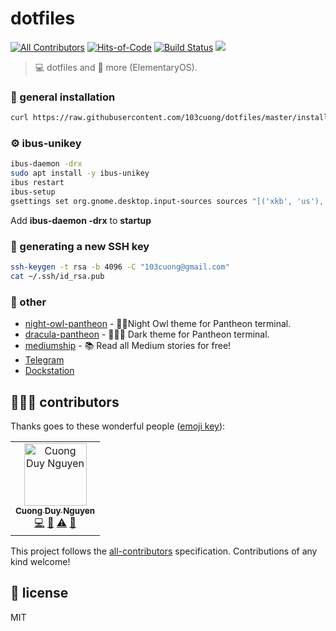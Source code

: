 # dotfiles

[![All Contributors](https://img.shields.io/badge/all_contributors-1-orange.svg)](#contributors)
[![Hits-of-Code](https://hitsofcode.com/github/103cuong/dotfiles)](https://hitsofcode.com/view/github/103cuong/dotfiles)
[![Build Status](https://travis-ci.org/103cuong/dotfiles.svg?branch=master)](https://travis-ci.org/103cuong/dotfiles)
[![](https://img.shields.io/github/license/103cuong/dotfiles.svg)](https://github.com/103cuong/dotfiles/blob/master/LICENSE.md)

> 💻 dotfiles and 🚀 more (ElementaryOS).

### 🧰 general installation

```sh
curl https://raw.githubusercontent.com/103cuong/dotfiles/master/install --output install && ./install
```

### ⚙️ ibus-unikey

```sh
ibus-daemon -drx
sudo apt install -y ibus-unikey
ibus restart
ibus-setup
gsettings set org.gnome.desktop.input-sources sources "[('xkb', 'us'), ('ibus', 'Unikey')]"
```

Add **ibus-daemon -drx** to **startup**

### 🔑 generating a new SSH key

```sh
ssh-keygen -t rsa -b 4096 -C "103cuong@gmail.com"
cat ~/.ssh/id_rsa.pub
```

### 💅 other

- [night-owl-pantheon](https://github.com/103cuong/night-owl-pantheon) - 🌌🦉Night Owl theme for Pantheon terminal.
- [dracula-pantheon](https://github.com/103cuong/dracula-pantheon) - 🧛🏻‍♂️ Dark theme for Pantheon terminal.
- [mediumship](https://github.com/swapagarwal/mediumship) - 📚 Read all Medium stories for free!
- [Telegram](https://desktop.telegram.org/)
- [Dockstation](https://dockstation.io/)

## 🧑🏻‍💻 contributors

Thanks goes to these wonderful people ([emoji key](https://allcontributors.org/docs/en/emoji-key)):

<!-- ALL-CONTRIBUTORS-LIST:START - Do not remove or modify this section -->
<!-- prettier-ignore -->
<table><tr><td align="center"><a href="http://103cuong.me"><img src="https://avatars0.githubusercontent.com/u/34389409?v=4" width="100px;" alt="Cuong Duy Nguyen"/><br /><sub><b>Cuong Duy Nguyen</b></sub></a><br /><a href="https://github.com/103cuong/thinid/commits?author=103cuong" title="Code">💻</a> <a href="https://github.com/103cuong/thinid/commits?author=103cuong" title="Documentation">📖</a> <a href="https://github.com/103cuong/thinid/commits?author=103cuong" title="Tests">⚠️</a> <a href="#review-103cuong" title="Reviewed Pull Requests">👀</a></td></tr></table>

<!-- ALL-CONTRIBUTORS-LIST:END -->

This project follows the [all-contributors](https://github.com/all-contributors/all-contributors) specification. Contributions of any kind welcome!

## 🔖 license

MIT
